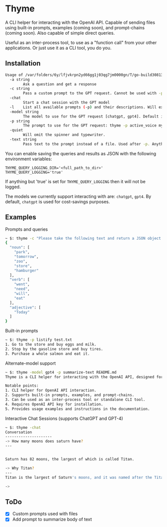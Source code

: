# Thyme

A CLI helper for interacting with the OpenAI API. Capable of sending files using built-in prompts, examples (coming soon), and prompt-chains (coming soon). Also capable of simple direct queries.

Useful as an inter-process tool, to use as a "function call" from your other applications. Or just use it as a CLI tool, you do you.


## Installation

```bash
Usage of /var/folders/6y/lfjvkrpn2yd66gg1j03qg7jm0000gn/T/go-build3081319399/b001/exe/gptapi:
  -a string
        Ask a question and get a response
  -c string
        Pass a custom prompt to the GPT request. Cannot be used with -p.
  -chat
        Start a chat session with the GPT model
  -l    List all available prompts (-p) and their descriptions. Will exit.
  -model string
        The model to use for the GPT request [chatgpt, gpt4]. Default is chatgpt (default "chatgpt")
  -p string
        The prompt to use for the GPT request: thyme -p active_voice my_blog_post.txt
  -quiet
        Will omit the spinner and typewriter.
  -text string
        Pass text to the prompt instead of a file. Used after -p. Anything after is passed. Example: thyme -p active_voice --text "blah"

```

You can enable saving the queries and results as JSON with the following environment variables:

`THYME_QUERY_LOGGING_DIR='<full_path_to_dir>'`
`THYME_QUERY_LOGGING='true'`

If anything but 'true' is set for `THYME_QUERY_LOGGING` then it will not be logged.

The models we currently support interacting with are: `chatgpt`, `gpt4`. By default, `chatgpt` is used for cost-savings purposes.



## Examples

Prompts and queries

```bash
~ $: thyme -c "Please take the following text and return a JSON object of the different word types such as verb, nouns, etc. Please do not explain anything." -text "Today I went to the park and tomorrow I need to go to the zoo. After the store today I will eat a hamburger" 
{                   
  "noun": [
    "park",
    "tomorrow",
    "zoo",
    "store",
    "hamburger"
  ],
  "verb": [
    "went",
    "need",
    "will",
    "eat"
  ],
  "adjective": [
    "Today"
  ]
}
```

Built-in prompts

```bash
~ $: thyme -p listify test.txt
1. Go to the store and buy eggs and milk.
2. Stop by the gasoline store and buy tires.
3. Purchase a whole salmon and eat it.
```

Alternate-model support

```bash
~ $: thyme -model gpt4 -p summarize-text README.md
Thyme is a CLI helper for interacting with the OpenAI API, designed for sending files and simple direct queries. It can be used as an inter-process tool or a standalone CLI tool. The installation process requires the users to export their OpenAI API key and build the application. Examples provided demonstrate how to use Thyme for various purposes, such as asking a question and processing a text file to list the content.

Notable points:
1. CLI helper for OpenAI API interaction.
2. Supports built-in prompts, examples, and prompt-chains.
3. Can be used as an inter-process tool or standalone CLI tool.
4. Requires OpenAI API key for installation.
5. Provides usage examples and instructions in the documentation.
```

Interactive Chat Sessions (supports ChatGPT and GPT-4)

```bash
~ $: thyme -chat            
Conversation
---------------------
-> How many moons does saturn have?
---


Saturn has 82 moons, the largest of which is called Titan.

-> Why Titan?
---
Titan is the largest of Saturn's moons, and it was named after the Titans of Greek mythology, which were powerful giants who were the ancestors of the gods. The name Titan is very appropriate for this moon, as it is the only known moon in the solar system to have a thick atmosphere, with clouds, rain, lakes, and rivers. Titan is also the second-largest moon in the solar system, after Jupiter's moon Ganymede.

-> 
```

## ToDo
- [x] Custom prompts used with files
- [x] Add prompt to summarize body of text
